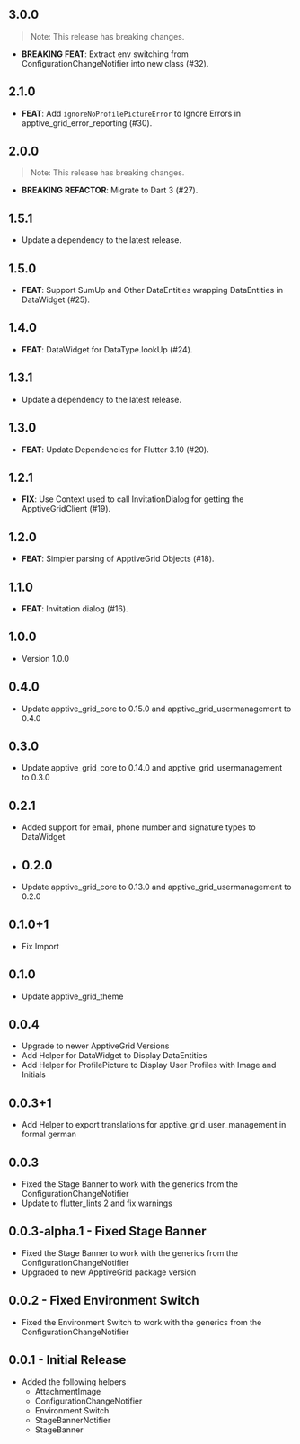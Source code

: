 ## 3.0.0

> Note: This release has breaking changes.

 - **BREAKING** **FEAT**: Extract env switching from ConfigurationChangeNotifier into new class (#32).

## 2.1.0

 - **FEAT**: Add `ignoreNoProfilePictureError` to Ignore Errors in apptive_grid_error_reporting (#30).

## 2.0.0

> Note: This release has breaking changes.

 - **BREAKING** **REFACTOR**: Migrate to Dart 3 (#27).

## 1.5.1

 - Update a dependency to the latest release.

## 1.5.0

 - **FEAT**: Support SumUp and Other DataEntities wrapping DataEntities in DataWidget (#25).

## 1.4.0

 - **FEAT**: DataWidget for DataType.lookUp (#24).

## 1.3.1

 - Update a dependency to the latest release.

## 1.3.0

 - **FEAT**: Update Dependencies for Flutter 3.10 (#20).

## 1.2.1

 - **FIX**: Use Context used to call InvitationDialog for getting the ApptiveGridClient (#19).

## 1.2.0

 - **FEAT**: Simpler parsing of ApptiveGrid Objects (#18).

## 1.1.0

 - **FEAT**: Invitation dialog (#16).

## 1.0.0
* Version 1.0.0

## 0.4.0
* Update apptive_grid_core to 0.15.0 and apptive_grid_usermanagement to 0.4.0

## 0.3.0
* Update apptive_grid_core to 0.14.0 and apptive_grid_usermanagement to 0.3.0

## 0.2.1
* Added support for email, phone number and signature types to DataWidget

* ## 0.2.0
* Update apptive_grid_core to 0.13.0 and apptive_grid_usermanagement to 0.2.0

## 0.1.0+1
* Fix Import

## 0.1.0
* Update apptive_grid_theme

## 0.0.4
* Upgrade to newer ApptiveGrid Versions
* Add Helper for DataWidget to Display DataEntities
* Add Helper for ProfilePicture to Display User Profiles with Image and Initials

## 0.0.3+1
* Add Helper to export translations for apptive_grid_user_management in formal german

## 0.0.3
* Fixed the Stage Banner to work with the generics from the ConfigurationChangeNotifier
* Update to flutter_lints 2 and fix warnings

## 0.0.3-alpha.1 - Fixed Stage Banner
* Fixed the Stage Banner to work with the generics from the ConfigurationChangeNotifier
* Upgraded to new ApptiveGrid package version

## 0.0.2 - Fixed Environment Switch
* Fixed the Environment Switch to work with the generics from the ConfigurationChangeNotifier

## 0.0.1 - Initial Release
* Added the following helpers
    * AttachmentImage
    * ConfigurationChangeNotifier
    * Environment Switch
    * StageBannerNotifier
    * StageBanner

